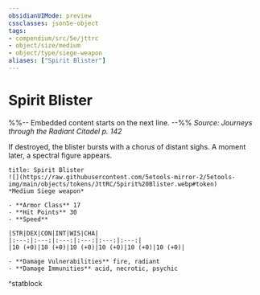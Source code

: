 ```yaml
---
obsidianUIMode: preview
cssclasses: json5e-object
tags:
- compendium/src/5e/jttrc
- object/size/medium
- object/type/siege-weapon
aliases: ["Spirit Blister"]
---
```

# Spirit Blister
%%-- Embedded content starts on the next line. --%%
*Source: Journeys through the Radiant Citadel p. 142*  

If destroyed, the blister bursts with a chorus of distant sighs. A moment later, a spectral figure appears.

```ad-statblock
title: Spirit Blister
![](https://raw.githubusercontent.com/5etools-mirror-2/5etools-img/main/objects/tokens/JttRC/Spirit%20Blister.webp#token)
*Medium Siege weapon*

- **Armor Class** 17
- **Hit Points** 30
- **Speed** 

|STR|DEX|CON|INT|WIS|CHA|
|:---:|:---:|:---:|:---:|:---:|:---:|
|10 (+0)|10 (+0)|10 (+0)|10 (+0)|10 (+0)|10 (+0)|

- **Damage Vulnerabilities** fire, radiant
- **Damage Immunities** acid, necrotic, psychic
```
^statblock